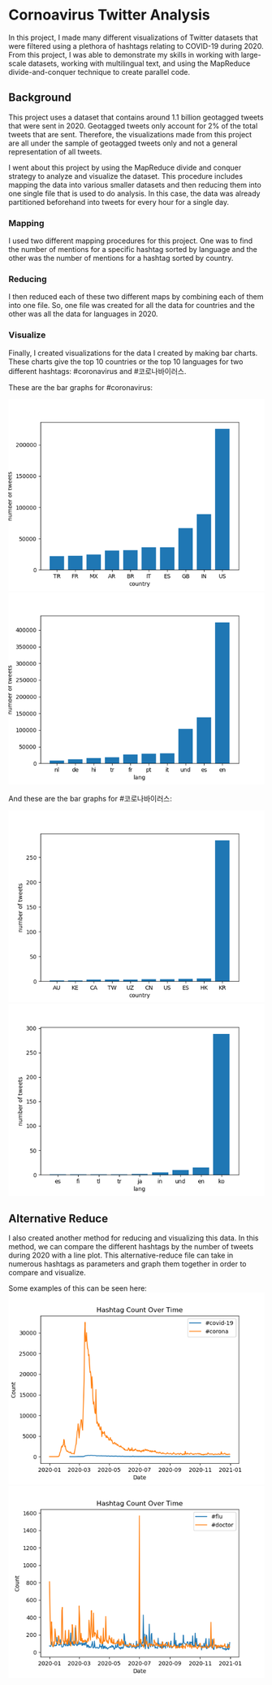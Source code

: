 # Cornoavirus Twitter Analysis

In this project, I made many different visualizations of Twitter datasets that were filtered using a plethora of hashtags relating to COVID-19 during 2020. From this project, I was able to demonstrate my skills in working with large-scale datasets, working with multilingual text, and using the MapReduce divide-and-conquer technique to create parallel code.

## Background
This project uses a dataset that contains around 1.1 billion geotagged tweets that were sent in 2020. Geotagged tweets only account for 2% of the total tweets that are sent. Therefore, the visualizations made from this project are all under the sample of geotagged tweets only and not a general representation of all tweets.

I went about this project by using the MapReduce divide and conquer strategy to analyze and visualize the dataset. This procedure includes mapping the data into various smaller datasets and then reducing them into one single file that is used to do analysis. In this case, the data was already partitioned beforehand into tweets for every hour for a single day.

### Mapping
I used two different mapping procedures for this project. One was to find the number of mentions for a specific hashtag sorted by language and the other was the number of mentions for a hashtag sorted by country.

### Reducing
I then reduced each of these two different maps by combining each of them into one file. So, one file was created for all the data for countries and the other was all the data for languages in 2020.

### Visualize
Finally, I created visualizations for the data I created by making bar charts. These charts give the top 10 countries or the top 10 languages for two different hashtags: #coronavirus and #코로나바이러스. 

These are the bar graphs for #coronavirus:

<img src=coronaviruscountry.png />

<img src=coronaviruslang.png />

And these are the bar graphs for #코로나바이러스:

<img src=코로나바이러스country.png />

<img src=코로나바이러스lang.png />

## Alternative Reduce
I also created another method for reducing and visualizing this data. In this method, we can compare the different hashtags by the number of tweets during 2020 with a line plot. This alternative-reduce file can take in numerous hashtags as parameters and graph them together in order to compare and visualize. 

Some examples of this can be seen here:
<img src=covid-19_corona.png />
<img src=flu_doctor.png />
